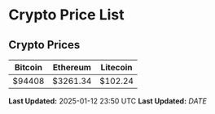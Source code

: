 # Crypto Price List

## Crypto Prices
| Bitcoin | Ethereum | Litecoin |
| ------- | -------- | -------- |
| $94408 | $3261.34 | $102.24 |
**Last Updated:** 2025-01-12 23:50 UTC
**Last Updated:** $DATE$
